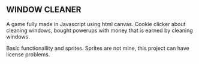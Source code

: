 ## WINDOW CLEANER

A game fully made in Javascript using html canvas. 
Cookie clicker about cleaning windows, bought powerups with money that is earned by cleaning windows. 

Basic functionallity and sprites. Sprites are not mine, this project can have license problems. 
